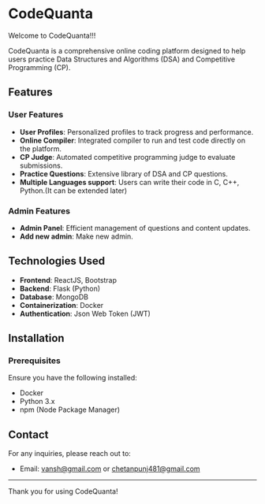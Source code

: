 # CodeQuanta

Welcome to CodeQuanta!!!

CodeQuanta is a comprehensive online coding platform designed to help users practice Data Structures and Algorithms (DSA) and Competitive Programming (CP).



## Features

### User Features

- **User Profiles**: Personalized profiles to track progress and performance.
- **Online Compiler**: Integrated compiler to run and test code directly on the platform.
- **CP Judge**: Automated competitive programming judge to evaluate submissions.
- **Practice Questions**: Extensive library of DSA and CP questions.
- **Multiple Languages support**: Users can write their code in C, C++, Python.(It can be extended later)

### Admin Features

- **Admin Panel**: Efficient management of questions and content updates.
- **Add new admin**: Make new admin.




## Technologies Used

- **Frontend**: ReactJS, Bootstrap
- **Backend**: Flask (Python)
- **Database**: MongoDB
- **Containerization**: Docker
- **Authentication**: Json Web Token (JWT)


## Installation

### Prerequisites

Ensure you have the following installed:
- Docker
- Python 3.x
- npm (Node Package Manager)



## Contact

For any inquiries, please reach out to:

- Email: vansh@gmail.com or chetanpunj481@gmail.com

---

Thank you for using CodeQuanta!

